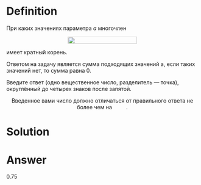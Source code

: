 # Definition

При каких значениях параметра *a* многочлен <p align="center"><img src="./svgs/06342006e1a6153a2b402dd098c62596.svg" align=middle width=182.25074999999998pt height=18.312359999999998pt style="mix-blend-mode: multiply;"/></p> имеет кратный корень.

Ответом на задачу является сумма подходящих значений a, если таких значений нет, то сумма равна 0.

Введите ответ (одно вещественное число, разделитель — точка), округлённый до четырех знаков после запятой.

<p align="center">Введенное вами число должно отличаться от правильного ответа не более чем на <img src="./svgs/23a265e3aeb05266939bff147e6cb01c.svg" align=top width=33.26499pt height=14.202787499999998pt/>.</p>

# Solution

# Answer

0.75
